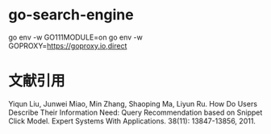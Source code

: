 # go-search-engine

go env -w GO111MODULE=on
go env -w GOPROXY=https://goproxy.io,direct

# 文献引用
Yiqun Liu, Junwei Miao, Min Zhang, Shaoping Ma, Liyun Ru. How Do Users Describe Their Information Need: Query Recommendation based on Snippet Click Model. Expert Systems With Applications. 38(11): 13847-13856, 2011.